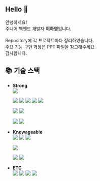 ## Hello 👋
안녕하세요!<br/>
주니어 백엔드 개발자 <b>이하영</b>입니다.<br/>
<br/>
Repository에 각 프로젝트마다 정리하였습니다.<br/>
주요 기능 구현 과정은 PPT 파일을 참고해주세요.<br/>
감사합니다.

## 📚 기술 스택 

* <b> Strong </b><br/>
  <img src="https://img.shields.io/badge/Java-437291?style=flat-square&logo=openjdk&logoColor=white"/>
  
  <img src="https://img.shields.io/badge/HTML5-E34F26?style=flat-square&logo=html5&logoColor=white"/> <img src="https://img.shields.io/badge/CSS3-1572B6?style=flat-square&logo=CSS3&logoColor=white"/>
  <img src="https://img.shields.io/badge/JavaScript-ffb13b?style=flat-square&logo=javascript&logoColor=white"/>
  <img src="https://img.shields.io/badge/Jquery-%230769AD.svg?style=flat-square&logo=jquery&logoColor=white"/>
  <img src="https://img.shields.io/badge/Thymeleaf-005F0F.svg?style=flat-square&logo=Thymeleaf&logoColor=white"/>

  <img src="https://img.shields.io/badge/MySQL-4479A1?style=flat-square&logo=MySQL&logoColor=white"/> <img src="https://img.shields.io/badge/Oracle-F80000?style=flat-square&logo=Oracle&logoColor=white"/>

  <img src="https://img.shields.io/badge/Spring-6DB33F.svg?style=flat-square&logo=Spring&logoColor=white"/> <img src="https://img.shields.io/badge/SpringBoot-6DB33F.svg?style=flat-square&logo=SpringBoot&logoColor=white"/>
  
* <b> Knowageable </b><br/>
  <img src="https://img.shields.io/badge/Python-3776AB?style=flat-square&logo=python&logoColor=white"> <img src="https://img.shields.io/badge/Json-000000?style=flat-square&logo=json&logoColor=white"/>
  <img src="https://img.shields.io/badge/Hibernate-59666C?style=flat-square&logo=hibernate&logoColor=white"/>
  
  <img src="https://img.shields.io/badge/Bootstrap-7952B3.svg?style=flat-square&logo=bootstrap&logoColor=white"/>
  
  <img src="https://img.shields.io/badge/MongoDB-47A248?style=flat-square&logo=MongoDB&logoColor=white"/> <img src="https://img.shields.io/badge/PostgreSQL-4169E1?style=flat-square&logo=PostgreSQL&logoColor=white"/>
  
* <b> ETC </b><br/>
  <img src="https://img.shields.io/badge/Apache tomcat-F8DC75?style=flat-square&logo=apachetomcat&logoColor=white">
  <img src="https://img.shields.io/badge/Windows10-0078D6?style=flat-square&logo=windows10&logoColor=white">
  <img src="https://img.shields.io/badge/Eclipse-2C2255?style=flat-square&logo=eclipseide&logoColor=white">
  <img src="https://img.shields.io/badge/GitHub-181717?style=flat-square&logo=github&logoColor=white">


